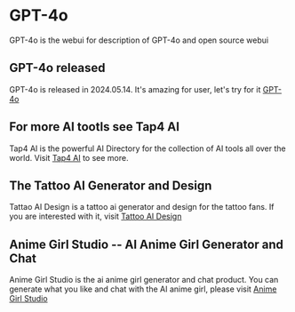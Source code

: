 # GPT-4o
GPT-4o is the webui for description of GPT-4o and open source webui

## GPT-4o released

GPT-4o is released in 2024.05.14. It's amazing for user, let's try for it [GPT-4o](https://the-gpt-4o.com)

## For more AI tootls see Tap4 AI

Tap4 AI is the powerful AI Directory for the collection of AI tools all over the world. Visit [Tap4 AI](https://tap4.ai) to see more.

## The Tattoo AI Generator and Design
Tattao AI Design is a tattoo ai generator and design for the tattoo fans. If you are interested with it, visit [Tattoo AI Design](https://tattooai.design)

## Anime Girl Studio -- AI Anime Girl Generator and Chat
Anime Girl Studio is the ai anime girl generator and chat product. You can generate what you like and chat with the AI anime girl, please visit [Anime Girl Studio](https://animegirl.studio)
